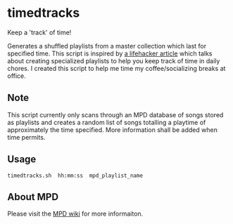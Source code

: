 timedtracks
===========

Keep a &#39;track&#39; of time!

Generates a shuffled playlists from a master collection which last for specified time. This script is inspired by [a lifehacker article](http://lifehacker.com/5877455/create-a-morning-playlist-to-make-sure-you-leave-on+time "Create a morning playlist to make sure you leave on time") which talks about creating specialized playlists to help you keep track of time in daily chores. I created this script to help me time my coffee/socializing breaks at office.

Note
----

This script currently only scans through an MPD database of songs stored as playlists and creates a random list of songs totalling a playtime of approximately the time specified. More information shall be added when time permits.

Usage
-----

    timedtracks.sh  hh:mm:ss  mpd_playlist_name


About MPD
---------

Please visit the [MPD wiki](http://mpd.wikia.com/wiki/Music_Player_Daemon_Wiki) for more informaiton.
